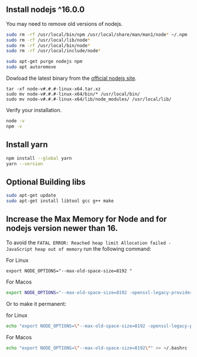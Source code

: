 ## Install nodejs ^16.0.0

You may need to remove old versions of nodejs.

```bash
sudo rm -rf /usr/local/bin/npm /usr/local/share/man/man1/node* ~/.npm
sudo rm -rf /usr/local/lib/node*
sudo rm -rf /usr/local/bin/node*
sudo rm -rf /usr/local/include/node*

sudo apt-get purge nodejs npm
sudo apt autoremove
```

Dowload the latest binary from the [official nodejs site](https://nodejs.org/en/download/).

```
tar -xf node-v#.#.#-linux-x64.tar.xz
sudo mv node-v#.#.#-linux-x64/bin/* /usr/local/bin/
sudo mv node-v#.#.#-linux-x64/lib/node_modules/ /usr/local/lib/
```

Verify your installation.

```bash
node -v
npm -v
```

## Install yarn

```bash
npm install --global yarn
yarn --version
```

## Optional Building libs

```bash
sudo apt-get update
sudo apt-get install libtool gcc g++ make
```

## Increase the Max Memory for Node and for nodejs version newer than 16.

To avoid the `FATAL ERROR: Reached heap limit Allocation failed - JavaScript heap out of memory` run the following command:

For Linux
```
export NODE_OPTIONS="--max-old-space-size=8192 "
```

For Macos
```bash
export NODE_OPTIONS="--max-old-space-size=8192 -openssl-legacy-provider"
```

Or to make it permanent:

for Linux
```bash
echo "export NODE_OPTIONS=\"--max-old-space-size=8192 -openssl-legacy-provider\"" >> ~/.bashrc
```
For Macos
```bash
echo "export NODE_OPTIONS=\"--max-old-space-size=8192\"" >> ~/.bashrc
```
